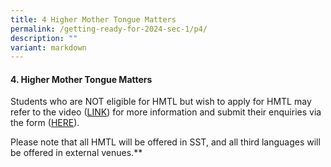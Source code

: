 ```yaml
---
title: 4 Higher Mother Tongue Matters
permalink: /getting-ready-for-2024-sec-1/p4/
description: ""
variant: markdown
---
```

#### 4. Higher Mother Tongue Matters

  

Students who are NOT eligible for HMTL but wish to apply for HMTL may refer to the video ([LINK](https://drive.google.com/file/d/16sykrdZJ7jh-PsaHQacYFTwm20mV8jri/view)) for more information and submit their enquiries via the form ([HERE](https://docs.google.com/forms/d/e/1FAIpQLSeRhqxhb_NnvwIuZp178QxbLN9U4qMQu_0K1n7-6MRw8u8iqQ/viewform)).

Please note that all HMTL will be offered in SST, and all third languages will be offered in external venues.**